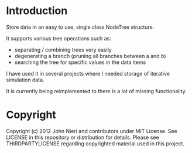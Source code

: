 Introduction
============

Store data in an easy to use, single class NodeTree structure.

It supports various tree operations such as:

- separating / combining trees very easily
- degenerating a branch (pruning all branches between a and b)
- searching the tree for specific values in the data items

I have used it in several projects where I needed storage of iterative simulation data.

It is currently being reimplemented to there is a lot of missing functionality.



Copyright
==================
Copyright (c) 2012 John Nieri and contributors under MIT License. See LICENSE in this repository or distribution for details. Please see THIRDPARTYLICENSE regarding copyrighted material used in this project.